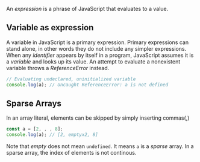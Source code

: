 An _expression_ is a phrase of JavaScript that evaluates to a value.

## Variable as expression

A variable in JavaScript is a primary expression. Primary expressions can stand alone, in other words they do not include any simpler expressions. When any _identifier_ appears by itself in a program, JavaScript assumes it is a _variable_ and looks up its value. An attempt to evaluate a nonexistent variable throws a _ReferenceError_ instead.

```javascript
// Evaluating undeclared, uninitialized variable
console.log(a); // Uncaught ReferenceError: a is not defined
```

## Sparse Arrays

In an array literal, elements can be skipped by simply inserting commas(,)

```javascript
const a = [2, , , 8];
console.log(a); // [2, emptyx2, 8]
```

Note that _empty_ does not mean `undefined`. It means `a` is a _sparse_ array. In a sparse array, the index of elements is not continous.
